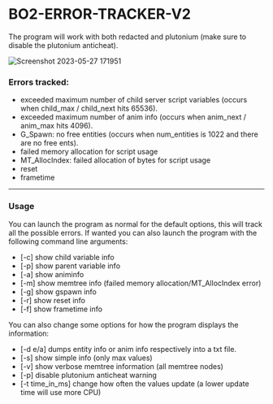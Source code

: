 # BO2-ERROR-TRACKER-V2

The program will work with both redacted and plutonium (make sure to disable the plutonium anticheat). 

![Screenshot 2023-05-27 171951](https://github.com/lveez/BO2-ERROR-TRACKER-V2/assets/65928629/e91b9a5d-d47b-4bd9-8eaa-810eeeff39c5)


### Errors tracked:
- exceeded maximum number of child server script variables (occurs when child_max / child_next hits 65536).
- exceeded maximum number of anim info (occurs when anim_next / anim_max hits 4096).
- G_Spawn: no free entities (occurs when num_entities is 1022 and there are no free ents).
- failed memory allocation for script usage
- MT_AllocIndex: failed allocation of bytes for script usage
- reset
- frametime

----------------

### Usage
You can launch the program as normal for the default options, this will track all the possible errors. If wanted you can also launch the program with the following command line arguments:
- [-c] show child variable info
- [-p] show parent variable info
- [-a] show animinfo
- [-m] show memtree info (failed memory allocation/MT_AllocIndex error)
- [-g] show gspawn info
- [-r] show reset info
- [-f] show frametime info

You can also change some options for how the program displays the information:
- [-d e/a] dumps entity info or anim info respectively into a txt file. 
- [-s] show simple info (only max values)
- [-v] show verbose memtree information (all memtree nodes)
- [-p] disable plutonium anticheat warning
- [-t time_in_ms] change how often the values update (a lower update time will use more CPU)
